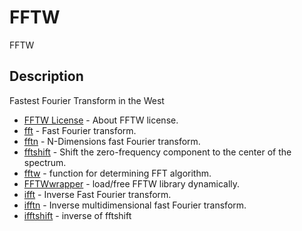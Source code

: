 

# FFTW

FFTW

## Description
Fastest Fourier Transform in the West


* [FFTW License](About_FFTW_license.md) - About FFTW license.
* [fft](fft.md) - Fast Fourier transform.
* [fftn](fftn.md) - N-Dimensions fast Fourier transform.
* [fftshift](fftshift.md) - Shift the zero-frequency component to the center of the spectrum.
* [fftw](fftw.md) - function for determining FFT algorithm.
* [FFTWwrapper](FFTWwrapper.md) - load/free FFTW library dynamically.
* [ifft](ifft.md) - Inverse Fast Fourier transform.
* [ifftn](ifftn.md) - Inverse multidimensional fast Fourier transform.
* [ifftshift](ifftshift.md) - inverse of fftshift



